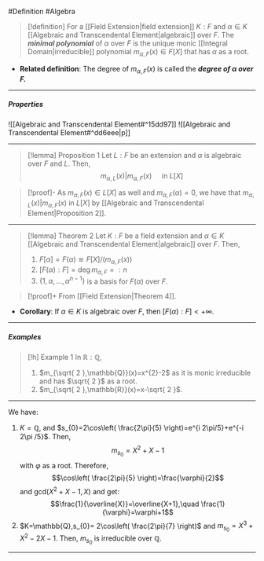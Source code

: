 #Definition #Algebra

> [!definition]
> For a [[Field Extension|field extension]] $K:F$ and $\alpha\in K$ [[Algebraic and Transcendental Element|algebraic]] over $F$. The ***minimal polynomial*** of $\alpha$ over $F$ is the unique monic [[Integral Domain|irreducible]] polynomial $m_{\alpha,F}(x)\in F[X]$ that has $\alpha$ as a root.
- **Related definition**: The degree of $m_{\alpha,F}(x)$ is called the ***degree of $\alpha$ over $F$.***
---
##### Properties
![[Algebraic and Transcendental Element#^15dd97]]
![[Algebraic and Transcendental Element#^dd6eee|p]]

---
> [!lemma] Proposition 1
> Let $L:F$ be an extension and $\alpha$ is algebraic over $F$ and $L$. Then, $$m_{\alpha,L}(x)|m_{\alpha,F}(x)\quad \text{ in }L[X]$$

> [!proof]-
> As $m_{\alpha,F}(x)\in L[X]$ as well and $m_{\alpha,F}(\alpha)=0$, we have that $m_{\alpha,L}(x)|m_{\alpha,F}(x)$ in $L[X]$ by [[Algebraic and Transcendental Element|Proposition 2]].
---
> [!lemma] Theorem 2
> Let $K:F$ be a field extension and $\alpha\in K$ [[Algebraic and Transcendental Element|algebraic]] over $F$. Then, 
> 1. $F[\alpha]=F(\alpha)\cong F[X] / (m_{\alpha,F}(x))$
> 2. $[F(\alpha):F]=\deg m_{\alpha,F}=:n$
> 3. $\{ 1,\alpha,\dots,\alpha^{n-1} \}$ is a basis for $F(\alpha)$ over $F$.

> [!proof]+
> From [[Field Extension|Theorem 4]].
- **Corollary**: If $\alpha\in K$ is algebraic over $F$, then $[F(\alpha):F]<+\infty$.
---
##### Examples
> [!h] Example 1
> In $\mathbb{R}:\mathbb{Q}$, 
> 1. $m_{\sqrt{ 2 },\mathbb{Q}}(x)=x^{2}-2$ as it is monic irreducible and has $\sqrt{ 2 }$ as a root.
> 2. $m_{\sqrt{ 2 },\mathbb{R}}(x)=x-\sqrt{ 2 }$.
---
We have:
1. $K=\mathbb{Q},$ and $s_{0}=2\cos\left( \frac{2\pi}{5} \right)=e^{i 2\pi/5}+e^{-i 2\pi /5}$. Then, $$m_{s_{0}}=X^{2}+X-1$$with $\varphi$ as a root. Therefore, $$\cos\left( \frac{2\pi}{5} \right)=\frac{\varphi}{2}$$and $\text{gcd}(X^2+X-1,X)$ and get: $$\frac{1}{\overline{X}}=\overline{X+1},\quad \frac{1}{\varphi}=\varphi+1$$
3. $K=\mathbb{Q},s_{0}= 2\cos\left( \frac{2\pi}{7} \right)$ and $m_{s_{0}}=X^3+X^{2}-2X-1$. Then, $m_{s_{0}}$ is irreducible over $\mathbb{Q}$.
---
$$$$